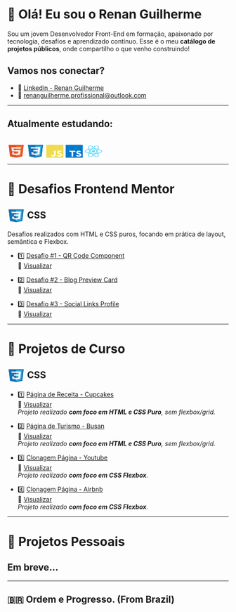 # 👋 Olá! Eu sou o Renan Guilherme

Sou um jovem Desenvolvedor Front-End em formação, apaixonado por tecnologia, desafios e aprendizado contínuo. Esse é o meu **catálogo de projetos públicos**, onde compartilho o que venho construindo!

## Vamos nos conectar?
  * 📇 [Linkedin - Renan Guilherme](https://www.linkedin.com/in/renan-guilherme/)
  * 📧 renanguilherme.profissional@outlook.com
---

## Atualmente estudando:

<div style="display: inline_block"><br>
<img align="center" alt="Icon-HTML" height="30" width="40" src="https://raw.githubusercontent.com/devicons/devicon/master/icons/html5/html5-original.svg">  
<img align="center" alt="Icon-CSS" height="30" width="40" src="https://raw.githubusercontent.com/devicons/devicon/master/icons/css3/css3-original.svg">
<img align="center" alt="Icon-Js" height="30" width="40" src="https://raw.githubusercontent.com/devicons/devicon/master/icons/javascript/javascript-plain.svg">
<img align="center" alt="Icon-Ts" height="30" width="40" src="https://raw.githubusercontent.com/devicons/devicon/master/icons/typescript/typescript-plain.svg">
<img align="center" alt="Icon-React" height="30" width="40" src="https://raw.githubusercontent.com/devicons/devicon/master/icons/react/react-original.svg">
</div>

---

# 🧠 Desafios Frontend Mentor

## <img align="center" alt="Icon-CSS" height="30" width="40" src="https://raw.githubusercontent.com/devicons/devicon/master/icons/css3/css3-original.svg"> CSS

Desafios realizados com HTML e CSS puros, focando em prática de layout, semântica e Flexbox.

* 1️⃣ [Desafio #1 - QR Code Component](https://github.com/codebyneander/code-qr-component-project) <br>
  🔗 [Visualizar](https://codebyneander.github.io/code-qr-component-project/) <br>

* 2️⃣ [Desafio #2 - Blog Preview Card](https://github.com/codebyneander/blog-preview-card-myproject) <br>
  🔗 [Visualizar](https://codebyneander.github.io/blog-preview-card-myproject/) <br>

* 3️⃣ [Desafio #3 - Social Links Profile](https://github.com/codebyneander/social-links-profile-frontend-mentor) <br>
  🔗 [Visualizar](https://codebyneander.github.io/social-links-profile-frontend-mentor/) <br>
---

# 🚀 Projetos de Curso

## <img align="center" alt="Icon-CSS" height="30" width="40" src="https://raw.githubusercontent.com/devicons/devicon/master/icons/css3/css3-original.svg"> CSS

* 1️⃣ [Página de Receita - Cupcakes](https://github.com/codebyneander/pagina-receita-cupcakecoffe) <br>
  🔗 [Visualizar](https://codebyneander.github.io/pagina-receita-cupcakecoffe/) <br>
  *Projeto realizado **com foco em HTML e CSS Puro**, sem flexbox/grid.*

* 2️⃣ [Página de Turismo - Busan](https://github.com/codebyneander/turismo-busan-page) <br>
  🔗 [Visualizar](https://codebyneander.github.io/turismo-busan-page/) <br>
  *Projeto realizado **com foco em HTML e CSS Puro**, sem flexbox/grid.*

* 3️⃣ [Clonagem Página - Youtube](https://github.com/codebyneander/clone-youtube) <br>
  🔗 [Visualizar](https://codebyneander.github.io/clone-youtube/) <br>
  *Projeto realizado **com foco em CSS Flexbox**.*

* 4️⃣ [Clonagem Página - Airbnb](https://github.com/codebyneander/airbnb) <br>
  🔗 [Visualizar](https://codebyneander.github.io/airbnb/) <br>
  *Projeto realizado **com foco em CSS Flexbox**.*
---

# 🎨 Projetos Pessoais

## Em breve...

---

## 🇧🇷 Ordem e Progresso. (From Brazil)
